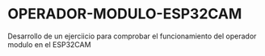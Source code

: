 # OPERADOR-MODULO-ESP32CAM
Desarrollo de un ejerciicio para comprobar el funcionamiento del operador modulo en el ESP32CAM
